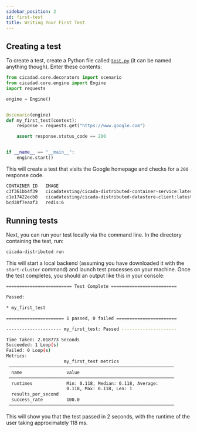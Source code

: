 ```yaml
---
sidebar_position: 2
id: first-test
title: Writing Your First Test
---
```


## Creating a test

To create a test, create a Python file called
[`test.py`](https://github.com/cicadatesting/cicada-distributed-demos/blob/main/first-test/test.py)
(it can be named anything though). Enter these contents:

```python
from cicadad.core.decorators import scenario
from cicadad.core.engine import Engine
import requests

engine = Engine()


@scenario(engine)
def my_first_test(context):
    response = requests.get("https://www.google.com")

    assert response.status_code == 200


if __name__ == "__main__":
    engine.start()
```

This will create a test that visits the Google homepage and checks for a `200`
response code.

```bash
CONTAINER ID   IMAGE                                                       COMMAND                  CREATED       STATUS       PORTS                                       NAMES
c3f361bb4f39   cicadatesting/cicada-distributed-container-service:latest   "/app/main"              4 hours ago   Up 4 hours   0.0.0.0:8284->8284/tcp, :::8284->8284/tcp   cicada-distributed-container-service
c1e17422ecb8   cicadatesting/cicada-distributed-datastore-client:latest    "/app/main"              4 hours ago   Up 4 hours   0.0.0.0:8283->8283/tcp, :::8283->8283/tcp   cicada-distributed-datastore-client
bcd38f7eaaf3   redis:6                                                     "docker-entrypoint.s…"   4 hours ago   Up 4 hours   0.0.0.0:6379->6379/tcp, :::6379->6379/tcp   cicada-distributed-redis
```

## Running tests

Next, you can run your test locally via the command line. In the directory
containing the test, run:

```bash
cicada-distributed run
```

This will start a local backend (assuming you have downloaded it with the
`start-cluster` command) and launch test processes on your machine. Once the
test completes, you should an output like this in your console:

```bash
========================= Test Complete =========================

Passed:

* my_first_test

====================== 1 passed, 0 failed =======================

--------------------- my_first_test: Passed ---------------------

Time Taken: 2.018773 Seconds
Succeeded: 1 Loop(s)
Failed: 0 Loop(s)
Metrics:
                      my_first_test metrics
 ───────────────────────────────────────────────────────────────
  name                 value
 ───────────────────────────────────────────────────────────────
  runtimes             Min: 0.118, Median: 0.118, Average:
                       0.118, Max: 0.118, Len: 1
  results_per_second
  success_rate         100.0
 ───────────────────────────────────────────────────────────────
```

This will show you that the test passed in 2 seconds, with the runtime of the
user taking approximately 118 ms.

